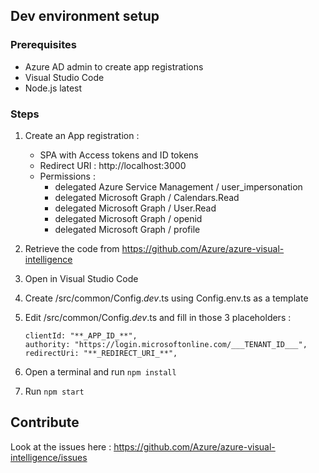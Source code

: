 ## Dev environment setup

### Prerequisites

- Azure AD admin to create app registrations
- Visual Studio Code 
- Node.js latest

### Steps

1. Create an App registration :

      * SPA with Access tokens and ID tokens
      * Redirect URI : http://localhost:3000
      * Permissions :
         * delegated Azure Service Management / user_impersonation
         * delegated Microsoft Graph / Calendars.Read
         * delegated Microsoft Graph / User.Read
         * delegated Microsoft Graph / openid
         * delegated Microsoft Graph / profile

1. Retrieve the code from https://github.com/Azure/azure-visual-intelligence
1. Open in Visual Studio Code
1. Create /src/common/Config._dev_.ts using Config.env.ts as a template
1. Edit /src/common/Config._dev_.ts and fill in those 3 placeholders :
   ```
   clientId: "**_APP_ID_**",
   authority: "https://login.microsoftonline.com/___TENANT_ID___",
   redirectUri: "**_REDIRECT_URI_**",
   ```
1. Open a terminal and run `npm install`
1. Run `npm start`

## Contribute

Look at the issues here :
https://github.com/Azure/azure-visual-intelligence/issues
